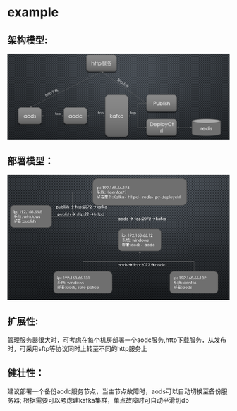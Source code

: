 # example

## 架构模型: 
![pic/framework.png](../pic/framework.png)

## 部署模型：
![pic/model.png](../pic/model.png)


## 扩展性: 
管理服务器很大时，可考虑在每个机房部署一个aodc服务,http下载服务，从发布时，可采用sftp等协议同时上转至不同的http服务上

## 健壮性：
建议部署一个备份aodc服务节点，当主节点故障时，aods可以自动切换至备份服务器;
根据需要可以考虑建kafka集群，单点故障时可自动平滑切db
